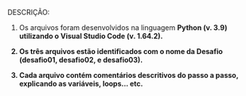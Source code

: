 DESCRIÇÃO:
1) Os arquivos foram desenvolvidos na linguagem <b>Python<b> (v. 3.9) utilizando o <b>Visual Studio Code<b> (v. 1.64.2).

2) Os três arquivos estão identificados com o nome da Desafio (desafio01, desafio02, e desafio03).
  
3) Cada arquivo contém comentários descritivos do passo a passo, explicando as variáveis, loops... etc.
